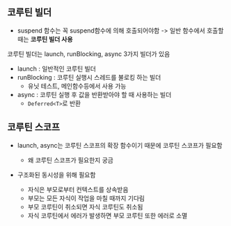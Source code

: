 ## 코루틴 빌더
* suspend 함수는 꼭 suspend함수에 의해 호출되어야함
-> 일반 함수에서 호출할 때는 **코루틴 빌더 사용**


코루틴 빌더는 launch, runBlocking, async 3가지 빌더가 있음
* launch : 일반적인 코루틴 빌더
* runBlocking : 코루틴 실행시 스레드를 불로킹 하는 빌더
    * 유닛 테스트, 메인함수등에서 사용 가능
* async : 코루틴 실행 후 값을 반환받아야 할 때 사용하는 빌더
    * `Deferred<T>`로 반환

## 코루틴 스코프
* launch, async는 코루틴 스코프의 확장 함수이기 때문에 코루틴 스코프가 필요함
    * 왜 코루틴 스코프가 필요한지 궁금

* 구조화된 동시성을 위해 필요함
    * 자식은 부모로부터 컨텍스트를 상속받음
    * 부모는 모든 자식이 작업을 마칠 때까지 기다림
    * 부모 코루틴이 취소되면 자식 코루틴도 취소됨
    * 자식 코루틴에서 에러가 발생하면 부모 코루틴 또한 에러로 소멸